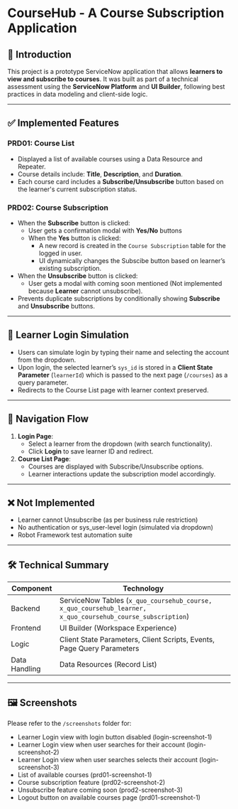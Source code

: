 # CourseHub - A Course Subscription Application

## 📘 Introduction

This project is a prototype ServiceNow application that allows **learners to view and subscribe to courses**. It was built as part of a technical assessment using the **ServiceNow Platform** and **UI Builder**, following best practices in data modeling and client-side logic.

---

## ✅ Implemented Features

### PRD01: Course List
- Displayed a list of available courses using a Data Resource and Repeater.
- Course details include: **Title**, **Description**, and **Duration**.
- Each course card includes a **Subscribe/Unsubscribe** button based on the learner's current subscription status.

### PRD02: Course Subscription
- When the **Subscribe** button is clicked:
  - User gets a confirmation modal with **Yes/No** buttons
  - When the **Yes** button is clicked:
    - A new record is created in the `Course Subscription` table for the logged in user.
    - UI dynamically changes the Subscibe button based on learner’s existing subscription.
- When the **Unsubscribe** button is clicked:
  - User gets a modal with coming soon mentioned (Not implemented because **Learner** cannot unsubscribe).
- Prevents duplicate subscriptions by conditionally showing **Subscribe** and **Unsubscribe** buttons.

---

## 🔐 Learner Login Simulation

- Users can simulate login by typing their name and selecting the account from the dropdown.
- Upon login, the selected learner’s `sys_id` is stored in a **Client State Parameter** (`learnerId`) which is passed to the next page (`/courses`) as a query parameter.
- Redirects to the Course List page with learner context preserved.

---

## 🚦 Navigation Flow

1. **Login Page**:
   - Select a learner from the dropdown (with search functionality).
   - Click **Login** to save learner ID and redirect.
2. **Course List Page**:
   - Courses are displayed with Subscribe/Unsubscribe options.
   - Learner interactions update the subscription model accordingly.

---

## ❌ Not Implemented

- Learner cannot Unsubscribe (as per business rule restriction)
- No authentication or sys_user-level login (simulated via dropdown)
- Robot Framework test automation suite

---

## 🛠️ Technical Summary

| Component         | Technology                     |
|------------------|---------------------------------|
| Backend           | ServiceNow Tables (`x_quo_coursehub_course, x_quo_coursehub_learner, x_quo_coursehub_course_subscription`) |
| Frontend          | UI Builder (Workspace Experience) |
| Logic             | Client State Parameters, Client Scripts, Events, Page Query Parameters |
| Data Handling     | Data Resources (Record List)   |

---

## 🖼️ Screenshots

Please refer to the `/screenshots` folder for:
- Learner Login view with login button disabled (login-screenshot-1)
- Learner Login view when user searches for their account (login-screenshot-2)
- Learner Login view when user searches selects their account (login-screenshot-3)
- List of available courses (prd01-screenshot-1)
- Course subscription feature (prd02-screenshot-2)
- Unsubscribe feature coming soon (prod2-screenshot-3)
- Logout button on available courses page (prd01-screenshot-1)